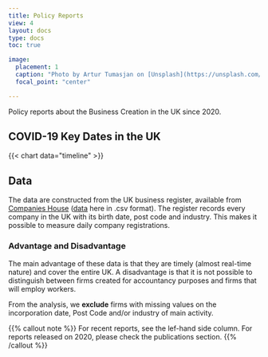 ```yaml
---
title: Policy Reports
view: 4
layout: docs
type: docs
toc: true

image:
  placement: 1
  caption: "Photo by Artur Tumasjan on [Unsplash](https://unsplash.com/s/photos/report-uk?utm_source=unsplash&utm_medium=referral&utm_content=creditCopyText)"
  focal_point: "center"

---
```


Policy reports about the Business Creation in the UK since 2020. 


## <i class="far fa-calendar-alt   "></i>   COVID-19 Key Dates in the UK

{{< chart data="timeline" >}}


## <i class="fas fa-database  "></i>   Data
The data are constructed from the UK business register, available from [Companies House]( https://www.gov.uk/government/organisations/companies-house) ([data]( http://download.companieshouse.gov.uk/en_output.html) here in .csv format). The register records every company in the UK with its birth date, post code and industry. This makes it possible to measure daily company registrations.

### Advantage and Disadvantage

The main advantage of these data is that they are timely (almost real-time nature) and cover the entire UK. A disadvantage is that it is not possible to distinguish between firms created for accountancy purposes and firms that will employ workers.


From the analysis, we **exclude** firms with missing values on the incorporation date, Post Code and/or industry of main activity.

{{% callout note %}}
For recent reports, see the lef-hand side column.
For reports released on 2020, please check the publications section.
{{% /callout %}}

